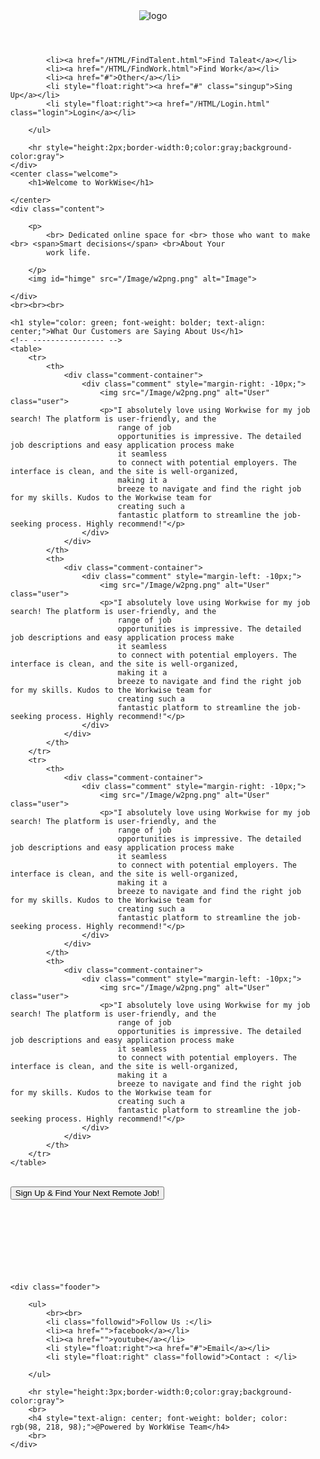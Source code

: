 <!DOCTYPE html>
<html>

<head>
    <meta charset="UTF-8">
    <meta name="viewport" content="width=device-width, initial-scale=1.0">
    <title>Home Page</title>
    <link rel="stylesheet" href="../CSS/style.css">
</head>

<body>
    <div class="topdiv">
        <header>
            <img src="../Image/logo/logo1.png" alt="logo" class="logo">
        </header>
        <ul>

            <li><a href="/HTML/FindTalent.html">Find Taleat</a></li>
            <li><a href="/HTML/FindWork.html">Find Work</a></li>
            <li><a href="#">Other</a></li>
            <li style="float:right"><a href="#" class="singup">Sing Up</a></li>
            <li style="float:right"><a href="/HTML/Login.html" class="login">Login</a></li>

        </ul>

        <hr style="height:2px;border-width:0;color:gray;background-color:gray">
    </div>
    <center class="welcome">
        <h1>Welcome to WorkWise</h1>

    </center>
    <div class="content">

        <p>
            <br> Dedicated online space for <br> those who want to make <br> <span>Smart decisions</span> <br>About Your
            work life.

        </p>
        <img id="himge" src="/Image/w2png.png" alt="Image">

    </div>
    <br><br><br>
   
    <h1 style="color: green; font-weight: bolder; text-align: center;">What Our Customers are Saying About Us</h1>
    <!-- ---------------- -->
    <table>
        <tr>
            <th>
                <div class="comment-container">
                    <div class="comment" style="margin-right: -10px;">
                        <img src="/Image/w2png.png" alt="User" class="user">
                        <p>"I absolutely love using Workwise for my job search! The platform is user-friendly, and the
                            range of job
                            opportunities is impressive. The detailed job descriptions and easy application process make
                            it seamless
                            to connect with potential employers. The interface is clean, and the site is well-organized,
                            making it a
                            breeze to navigate and find the right job for my skills. Kudos to the Workwise team for
                            creating such a
                            fantastic platform to streamline the job-seeking process. Highly recommend!"</p>
                    </div>
                </div>
            </th>
            <th>
                <div class="comment-container">
                    <div class="comment" style="margin-left: -10px;">
                        <img src="/Image/w2png.png" alt="User" class="user">
                        <p>"I absolutely love using Workwise for my job search! The platform is user-friendly, and the
                            range of job
                            opportunities is impressive. The detailed job descriptions and easy application process make
                            it seamless
                            to connect with potential employers. The interface is clean, and the site is well-organized,
                            making it a
                            breeze to navigate and find the right job for my skills. Kudos to the Workwise team for
                            creating such a
                            fantastic platform to streamline the job-seeking process. Highly recommend!"</p>
                    </div>
                </div>
            </th>
        </tr>
        <tr>
            <th>
                <div class="comment-container">
                    <div class="comment" style="margin-right: -10px;">
                        <img src="/Image/w2png.png" alt="User" class="user">
                        <p>"I absolutely love using Workwise for my job search! The platform is user-friendly, and the
                            range of job
                            opportunities is impressive. The detailed job descriptions and easy application process make
                            it seamless
                            to connect with potential employers. The interface is clean, and the site is well-organized,
                            making it a
                            breeze to navigate and find the right job for my skills. Kudos to the Workwise team for
                            creating such a
                            fantastic platform to streamline the job-seeking process. Highly recommend!"</p>
                    </div>
                </div>
            </th>
            <th>
                <div class="comment-container">
                    <div class="comment" style="margin-left: -10px;">
                        <img src="/Image/w2png.png" alt="User" class="user">
                        <p>"I absolutely love using Workwise for my job search! The platform is user-friendly, and the
                            range of job
                            opportunities is impressive. The detailed job descriptions and easy application process make
                            it seamless
                            to connect with potential employers. The interface is clean, and the site is well-organized,
                            making it a
                            breeze to navigate and find the right job for my skills. Kudos to the Workwise team for
                            creating such a
                            fantastic platform to streamline the job-seeking process. Highly recommend!"</p>
                    </div>
                </div>
            </th>
        </tr>
    </table>

<br>
    <button class="signbtn">Sign Up & Find Your Next Remote Job!</button>
    <br><br><br><br><br><br><br><br>


    <div class="fooder">

        <ul>
            <br><br>
            <li class="followid">Follow Us :</li>
            <li><a href="">facebook</a></li>
            <li><a href="">youtube</a></li>
            <li style="float:right"><a href="#">Email</a></li>
            <li style="float:right" class="followid">Contact : </li>

        </ul>

        <hr style="height:3px;border-width:0;color:gray;background-color:gray">
        <br>
        <h4 style="text-align: center; font-weight: bolder; color: rgb(98, 218, 98);">@Powered by WorkWise Team</h4>
        <br>
    </div>



</body>

</html>
